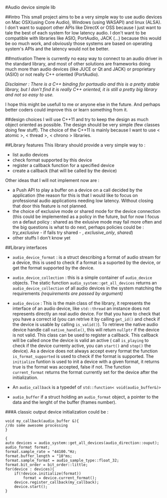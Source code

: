 #Audio device simple lib

##intro
This small project aims to be a very simple way to use audio devices on Mac OSX(using Core Audio), Windows (using  WASAPI) and linux (ALSA).
I don't want to support other APIs like DirectX or OSS because I just want to tale the best of each system for low latency audio. I don't want to be compatible with libraries like ASIO, PortAudio, JACK (...) because this would be oo much work, and obviously those systems are based on operating system's APIs and the latency would not be better.

##motivation
There is currently no easy way to connect to an audio driver in the standard library, and most of other solutions are frameworks doing much more than audio devices (like JUCE or Qt and JACK) or proprietary (ASIO) or not really C++ oriented (PortAudio).

*Disclaimer : There is a C++ binding for portaudio and this is a pretty stable library, but I don't find it is really C++ oriented, it is still a pretty big library and not so easy to use.*

I hope this might be usefull to me or anyone else in the future. And perhaps better coders could improve this or learn something from it. 

##design choices
I will use C++11 and try to keep the design as much object oriented as possible. The design should be very simple (few classes doing few stuff). The choice of the C++11 is mainly because I want to use < atomic >, < thread >, < chrono > libraries.

##Library features
This library should provide a very simple way to :

 - list audio devices
 - check format supported by this device
 - register a callback function for a specified device
 - create a callback (that will be called by the device)

Other ideas that I will not implement now are :

- a Push API to play a buffer on a device on a call decided by the application (the reason for this is that I would like to focus on professional audio applications needing low latency. Without closing that door this feature is not planned.
- the choice of exclusive mode or shared mode for the device connection (this could be implemented as a policy in the future, but for now I focus on a defaut policy : shared as the exlusive mode may fail more often and the big questions is what to do next, perhaps policies could be : *try_exclusive* - if fails try shared - , *exclusive_only*, *shared*)
- other stuffs I don't know yet


##Library interfaces

- ``audio_device_format`` : is a struct describing a format of audio stream for a device, this is used to check if a format is a suported by the device, or get the format supported by the device.

- ``audio_device_collection`` : this is a simple container of ``audio_device`` objects. The static function ``audio_system::get_all_devices`` returns an ``audio_device_collection`` of all audio devices in the system matching the requirements *(requirements are passed by argument)*

- ``audio_device`` : This is the main class of the library, it represents the interface of an audio device, like ``std::thread`` an instance does not represents directly an real audio device. For that you have to check that you have a correct id (you can retrive it by calling ``get_id()`` and check if the device is usable by calling ``is_valid()``). To retrieve the native audio device handle call ``native_handle()``, this will return ``nullptr`` if the device is not valid. This class can be used to register a callback. This callback will be called once the device is valid an active ( call ``is_playing`` to check if the device currenty active, you can ``start()`` and ``stop()`` the device). As a device does not always accept every format the function ``is_format_supported`` is used to check if the format is supported. The ``initialize`` funtion is used to init a device with a given format, it returns true is the format was accepted, false if not. The function ``current_format`` returns the format currently set for the device after the initialization.
- An `audio_callback` is a typedef of `std::function< void(audio_buffer&)>` 
- `audio_buffer` if a struct holding an `audio_format` object, a pointer to the data and the lenght of the buffer (frames number).

###A classic output device initialization could be  :
	
	void my_callback(audio_buffer &){
	//do some awesome processing
	}
	
	{
	auto devices = audio_system::get_all_devices(audio_direction::ouput);
	audio_format format;
	format.sample_rate = "44100."Hz;
	format.buffer_length = "10"ms;
	format.sample_format = audio_sample_type::float_32;
	format.bit_order = bit_order::little;
	for(device : devices){
		if(!device.initialize(format))
			format = device.current_format();
		device.register_callback(my_callback);
		device.start();
	}